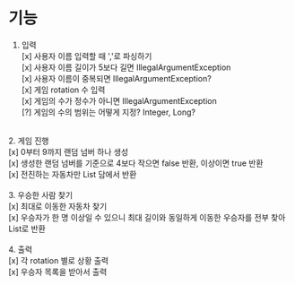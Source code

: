 # 기능
1. 입력<br/>
[x] 사용자 이름 입력할 때 ','로 파싱하기<br/>
[x] 사용자 이름 길이가 5보다 길면 IllegalArgumentException<br/>
[x] 사용자 이름이 중복되면 IllegalArgumentException?<br/>
[x] 게임 rotation 수 입력<br/>
[x] 게임의 수가 정수가 아니면 IllegalArgumentException<br/>
[?] 게임의 수의 범위는 어떻게 지정? Integer, Long?<br/>
</br>
2. 게임 진행</br>
[x] 0부터 9까지 랜덤 넘버 하나 생성</br>
[x] 생성한 랜덤 넘버를 기준으로 4보다 작으면 false 반환, 이상이면 true 반환</br>
[x] 전진하는 자동차만 List 담에서 반환</br>
</br>
3. 우승한 사람 찾기</br>
[x] 최대로 이동한 자동차 찾기</br>
[x] 우승자가 한 명 이상일 수 있으니 최대 길이와 동일하게 이동한 우승자를 전부 찾아 List로 반환</br>
</br>
4. 출력</br>
[x] 각 rotation 별로 상황 출력</br>
[x] 우승자 목록을 받아서 출력